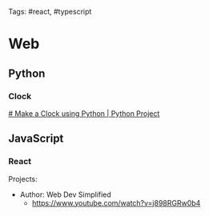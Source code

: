 Tags: #react, #typescript


# Web

## Python

### Clock

[# Make a Clock using Python | Python Project](https://www.youtube.com/watch?v=at7rpdT8FeI)





## JavaScript


### React

Projects:
- Author: Web Dev Simplified
	- https://www.youtube.com/watch?v=j898RGRw0b4




